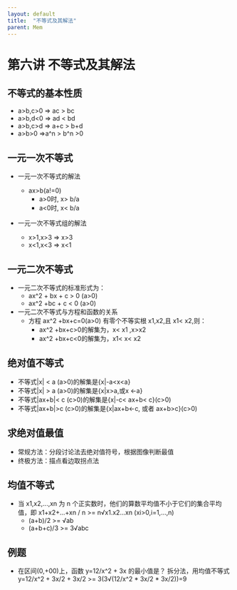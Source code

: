 ```yaml
---
layout: default
title:  "不等式及其解法"
parent: Mem
---
```



# 第六讲 不等式及其解法

## 不等式的基本性质
- a>b,c>0 => ac > bc
- a>b,d<0 => ad < bd
- a>b,c>d => a+c > b+d
- a>b>0   =>a^n > b^n >0

## 一元一次不等式
- 一元一次不等式的解法
	- ax>b(a!=0)
		- a>0时, x> b/a
		- a<0时, x< b/a

- 一元一次不等式组的解法
	- x>1,x>3 => x>3
	- x<1,x<3 => x<1

## 一元二次不等式
- 一元二次不等式的标准形式为：
	- ax^2 + bx + c > 0 (a>0)
	- ax^2 +bc + c < 0 (a>0)
- 一元二次不等式与方程和函数的关系
	- 方程 ax^2 +bx+c=0(a>0) 有零个不等实根 x1,x2,且 x1< x2,则：
		- ax^2 +bx+c>0的解集为，x< x1 ,x>x2
		- ax^2 +bx+c<0的解集为，x1< x< x2

## 绝对值不等式
- 不等式\|x\| < a (a>0)的解集是{x\|-a<x<a}
- 不等式\|x\| > a (a>0)的解集是{x\|x>a,或x <-a}
- 不等式\|ax+b\|< c (c>0)的解集是{x\|-c< ax+b< c}(c>0)
- 不等式\|ax+b\|>c (c>0)的解集是{x\|ax+b<-c, 或者 ax+b>c}(c>0)

## 求绝对值最值
- 常规方法：分段讨论法去绝对值符号，根据图像判断最值
- 终极方法：描点看边取拐点法

## 均值不等式
- 当 x1,x2,...,xn 为 n 个正实数时，他们的算数平均值不小于它们的集合平均值，即
x1+x2+...+xn / n >= n√x1.x2...xn (xi>0,i=1,...,n)
	- (a+b)/2 >= √ab
	- (a+b+c)/3 >= 3√abc

## 例题
- 在区间(0,+00)上，函数 y=12/x^2 + 3x 的最小值是？
	拆分法，用均值不等式
	y=12/x^2 + 3x/2 + 3x/2 >= 3(3√(12/x^2 * 3x/2 * 3x/2))=9



